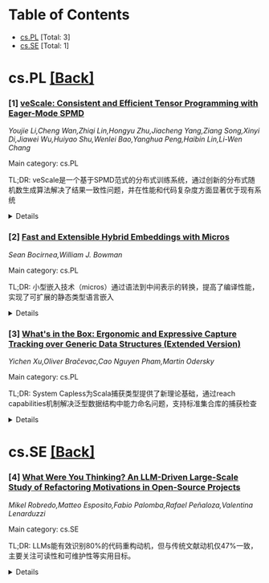 <div id=toc></div>

# Table of Contents

- [cs.PL](#cs.PL) [Total: 3]
- [cs.SE](#cs.SE) [Total: 1]


<div id='cs.PL'></div>

# cs.PL [[Back]](#toc)

### [1] [veScale: Consistent and Efficient Tensor Programming with Eager-Mode SPMD](https://arxiv.org/abs/2509.07003)
*Youjie Li,Cheng Wan,Zhiqi Lin,Hongyu Zhu,Jiacheng Yang,Ziang Song,Xinyi Di,Jiawei Wu,Huiyao Shu,Wenlei Bao,Yanghua Peng,Haibin Lin,Li-Wen Chang*

Main category: cs.PL

TL;DR: veScale是一个基于SPMD范式的分布式训练系统，通过创新的分布式随机数生成算法解决了结果一致性问题，并在性能和代码复杂度方面显著优于现有系统


<details>
  <summary>Details</summary>
Motivation: 随着大语言模型规模和复杂度的快速增长，分布式训练需要更复杂的并行策略（如3D并行），这促使研究者寻求更简单、更易调试的编程范式，如SPMD。但SPMD在即时执行模式下存在结果一致性和性能扩展两大挑战

Method: veScale采用完全SPMD范式，引入创新的分布式随机数生成算法（兼容任意分片操作符），通过减少PyTorch原语开销和提升通信效率来优化性能

Result: 评估显示veScale相比最先进的训练系统（如TorchTitan）实现了最高2.2倍的加速，代码复杂度降低78.4%，同时保持与单设备等效的结果

Conclusion: veScale成功实现了SPMD范式的民主化分布式张量编程，在保证结果一致性的同时显著提升了训练性能和开发效率

Abstract: Large Language Models (LLMs) have scaled rapidly in size and complexity,
requiring increasingly intricate parallelism for distributed training, such as
3D parallelism. This sophistication motivates a shift toward simpler, more
debuggable programming paradigm like Single Program Multiple Data (SPMD).
However, SPMD in eager execution introduces two key challenges: ensuring
consistency with single-device execution and achieving high performance at
scale. In this paper, we introduce veScale, an eager-mode training system that
fully embraces SPMD paradigm to democratize distributed tensor programming.
veScale addresses the prevalent issue of inconsistent results in systems like
PyTorch by introducing a novel algorithm of distributed Random Number
Generation (RNG) compatible with arbitrary sharded operators. veScale also
significantly boosts training performance by reducing PyTorch primitive's
overhead and improving communication efficiency. Evaluations show that veScale
delivers up to 2.2x speedup over the state-of-the-art training systems, like
TorchTitan, and cuts code complexity by 78.4%, while preserving
single-device-equivalent results.

</details>


### [2] [Fast and Extensible Hybrid Embeddings with Micros](https://arxiv.org/abs/2509.07551)
*Sean Bocirnea,William J. Bowman*

Main category: cs.PL

TL;DR: 小型嵌入技术（micros）通过语法到中间表示的转换，提高了编译性能，实现了可扩展的静态类型语言嵌入


<details>
  <summary>Details</summary>
Motivation: 解决宏嵌入技术在编译时性能上的不足，虽然宏嵌入能够实现可扩展的类型语言，但编译速度较慢

Method: 采用micros技术（语法到IR转换器），先生成深度嵌入的中间表示，然后再浅嵌入回源代码语法，结合多种设计模式使IR及其函数可扩展

Result: 实现了可扩展的混合嵌入静态类型语言，编译时性能显著提高，较宏嵌入方法有显著改善

Conclusion: Micro嵌入技术通过优化编译过程，在保持语言扩展性的同时大幅提升了编译效率，为嵌入式语言开发提供了更高性能的解决方案

Abstract: Macro embedding is a popular approach to defining extensible shallow
embeddings of object languages in Scheme like host languages. While macro
embedding has even been shown to enable implementing extensible typed languages
in systems like Racket, it comes at a cost: compile-time performance. In this
paper, we revisit micros - syntax to intermediate representation (IR)
transformers, rather than source syntax to source syntax transformers (macros).
Micro embedding enables stopping at an IR, producing a deep embedding and
enabling high performance compile-time functions over an efficient IR, before
shallowly embedding the IR back into source syntax. Combining micros with
several design patterns to enable the IR and functions over it to be
extensible, we achieve extensible hybrid embedding of statically typed
languages with significantly improved compile-time compared to macro-embedding
approaches. We describe our design patterns and propose new abstractions
packaging these patterns.

</details>


### [3] [What's in the Box: Ergonomic and Expressive Capture Tracking over Generic Data Structures (Extended Version)](https://arxiv.org/abs/2509.07609)
*Yichen Xu,Oliver Bračevac,Cao Nguyen Pham,Martin Odersky*

Main category: cs.PL

TL;DR: System Capless为Scala捕获类型提供了新理论基础，通过reach capabilities机制解决泛型数据结构中能力命名问题，支持标准集合库的捕获检查


<details>
  <summary>Details</summary>
Motivation: 现有Scala捕获类型系统无法有效跟踪嵌入在泛型数据结构中的能力，限制了其在标准集合库中的应用，阻碍了更广泛的采用

Method: 开发System Capless演算，引入reach capabilities机制，将通用能力概念细化为存在和通用捕获集量化方案，并在Lean中形式化验证

Result: 基于System Capless在Scala 3中完全重新实现捕获检查，成功迁移整个Scala集合库和异步编程库，证明在实际代码中采用的最小改动和零标注开销

Conclusion: reach capabilities使得捕获检查能够在生产代码中以最小改动和几乎零标注开销的方式被采用，解决了泛型数据结构中能力跟踪的关键限制

Abstract: Capturing types in Scala unify static effect and resource tracking with
object capabilities, enabling lightweight effect polymorphism with minimal
notational overhead. However, their expressiveness has been insufficient for
tracking capabilities embedded in generic data structures, preventing them from
scaling to the standard collections library -- an essential prerequisite for
broader adoption. This limitation stems from the inability to name capabilities
within the system's notion of box types.
  This paper develops System Capless, a new foundation for capturing types that
provides the theoretical basis for reach capabilities (rcaps), a novel
mechanism for naming "what's in the box." The calculus refines the universal
capability notion into a new scheme with existential and universal capture set
quantification. Intuitively, rcaps witness existentially quantified capture
sets inside the boxes of generic types in a way that does not require exposing
existential capture types in the surface language. We have fully mechanized the
formal metatheory of System Capless in Lean, including proofs of type soundness
and scope safety. System Capless supports the same lightweight notation of
capturing types plus rcaps, as certified by a type-preserving translation, and
also enables fully optional explicit capture-set quantification to increase
expressiveness.
  Finally, we present a full reimplementation of capture checking in Scala 3
based on System Capless and migrate the entire Scala collections library and an
asynchronous programming library to evaluate its practicality and ergonomics.
Our results demonstrate that reach capabilities enable the adoption of capture
checking in production code with minimal changes and minimal-to-zero notational
overhead in a vast majority of cases.

</details>


<div id='cs.SE'></div>

# cs.SE [[Back]](#toc)

### [4] [What Were You Thinking? An LLM-Driven Large-Scale Study of Refactoring Motivations in Open-Source Projects](https://arxiv.org/abs/2509.07763)
*Mikel Robredo,Matteo Esposito,Fabio Palomba,Rafael Peñaloza,Valentina Lenarduzzi*

Main category: cs.SE

TL;DR: LLMs能有效识别80%的代码重构动机，但与传统文献动机仅47%一致，主要关注可读性和可维护性等实用目标。


<details>
  <summary>Details</summary>
Motivation: 理解开发者重构代码的动机以及哪些指标能捕捉这些动机，以支持更广泛和有效的重构实践。

Method: 大规模实证研究，利用大语言模型从版本控制数据中识别重构动机，并与文献中报告的动机进行比较。

Result: LLMs在80%的情况下与人类判断一致，但与文献动机仅47%一致；丰富了22%的动机细节；主要动机是简化代码和提高可维护性；开发者经验和代码可读性指标相关性较弱。

Conclusion: LLMs能有效捕捉表面层动机但难以处理架构推理，其价值在于提供局部解释，与软件指标结合可形成混合方法，系统化重构优先级并平衡短期改进与长期架构目标。

Abstract: Context. Code refactoring improves software quality without changing external
behavior. Despite its advantages, its benefits are hindered by the considerable
cost of time, resources, and continuous effort it demands. Aim. Understanding
why developers refactor, and which metrics capture these motivations, may
support wider and more effective use of refactoring in practice. Method. We
performed a large-scale empirical study to analyze developers refactoring
activity, leveraging Large Language Models (LLMs) to identify underlying
motivations from version control data, comparing our findings with previous
motivations reported in the literature. Results. LLMs matched human judgment in
80% of cases, but aligned with literature-based motivations in only 47%. They
enriched 22% of motivations with more detailed rationale, often highlighting
readability, clarity, and structural improvements. Most motivations were
pragmatic, focused on simplification and maintainability. While metrics related
to developer experience and code readability ranked highest, their correlation
with motivation categories was weak. Conclusions. We conclude that LLMs
effectively capture surface-level motivations but struggle with architectural
reasoning. Their value lies in providing localized explanations, which, when
combined with software metrics, can form hybrid approaches. Such integration
offers a promising path toward prioritizing refactoring more systematically and
balancing short-term improvements with long-term architectural goals.

</details>
